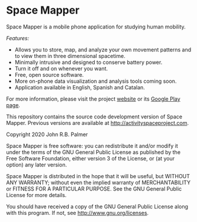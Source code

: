 # **Space Mapper** 

Space Mapper is a mobile phone application for studying human mobility.

*Features:*
* Allows you to store, map, and analyze your own movement patterns and to view them in three dimensional spacetime.
* Minimally intrusive and designed to conserve battery power.
* Turn it off and on whenever you want.
* Free, open source software. 
* More on-phone data visualization and analysis tools coming soon.
* Application available in English, Spanish and Catalan.

For more information, please visit the project [website](<http://activityspaceproject.com>) or its [Google Play page]( http://play.google.com/store/apps/details?id=edu.princeton.jrpalmer.asm).

This repository contains the source code development version of Space Mapper. Previous versions are available at <http://activityspaceproject.com>.

Copyright 2020 John R.B. Palmer
 
Space Mapper is free software: you can redistribute it and/or modify it under the terms of the GNU General Public License as published by the Free Software Foundation, either version 3 of the License, or  (at your option) any later version.

Space Mapper is distributed in the hope that it will be useful, but WITHOUT ANY WARRANTY; without even the implied warranty of MERCHANTABILITY or FITNESS FOR A PARTICULAR PURPOSE.  See the GNU General Public License for more details.

You should have received a copy of the GNU General Public License along with this program.  If not, see http://www.gnu.org/licenses.
